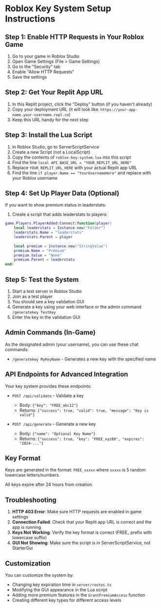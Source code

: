 # Roblox Key System Setup Instructions

## Step 1: Enable HTTP Requests in Your Roblox Game

1. Go to your game in Roblox Studio
2. Open Game Settings (File > Game Settings)
3. Go to the "Security" tab
4. Enable "Allow HTTP Requests"
5. Save the settings

## Step 2: Get Your Replit App URL

1. In this Replit project, click the "Deploy" button (if you haven't already)
2. Copy your deployment URL (it will look like: `https://your-app-name.your-username.repl.co`)
3. Keep this URL handy for the next step

## Step 3: Install the Lua Script

1. In Roblox Studio, go to ServerScriptService
2. Create a new Script (not a LocalScript)
3. Copy the contents of `roblox-key-system.lua` into this script
4. Find the line `local API_BASE_URL = "YOUR_REPLIT_URL_HERE"`
5. Replace `YOUR_REPLIT_URL_HERE` with your actual Replit app URL
6. Find the line `if player.Name == "YourUsernameHere"` and replace with your Roblox username

## Step 4: Set Up Player Data (Optional)

If you want to show premium status in leaderstats:

1. Create a script that adds leaderstats to players:

```lua
game.Players.PlayerAdded:Connect(function(player)
    local leaderstats = Instance.new("Folder")
    leaderstats.Name = "leaderstats"
    leaderstats.Parent = player
    
    local premium = Instance.new("StringValue")
    premium.Name = "Premium"
    premium.Value = "None"
    premium.Parent = leaderstats
end)
```

## Step 5: Test the System

1. Start a test server in Roblox Studio
2. Join as a test player
3. You should see a key validation GUI
4. Generate a key using your web interface or the admin command `/generatekey TestKey`
5. Enter the key in the validation GUI

## Admin Commands (In-Game)

As the designated admin (your username), you can use these chat commands:

- `/generatekey MyKeyName` - Generates a new key with the specified name

## API Endpoints for Advanced Integration

Your key system provides these endpoints:

- `POST /api/validate` - Validate a key
  - Body: `{"key": "FREE_abc12"}`
  - Returns: `{"success": true, "valid": true, "message": "Key is valid"}`

- `POST /api/generate` - Generate a new key
  - Body: `{"name": "Optional Key Name"}`
  - Returns: `{"success": true, "key": "FREE_xyz89", "expires": "2024-..."}`

## Key Format

Keys are generated in the format: `FREE_xxxxx` where `xxxxx` is 5 random lowercase letters/numbers.

All keys expire after 24 hours from creation.

## Troubleshooting

1. **HTTP 403 Error**: Make sure HTTP requests are enabled in game settings
2. **Connection Failed**: Check that your Replit app URL is correct and the app is running
3. **Keys Not Working**: Verify the key format is correct (FREE_ prefix with lowercase suffix)
4. **GUI Not Showing**: Make sure the script is in ServerScriptService, not StarterGui

## Customization

You can customize the system by:

- Changing key expiration time in `server/routes.ts`
- Modifying the GUI appearance in the Lua script
- Adding more premium features in the `GrantPremiumAccess` function
- Creating different key types for different access levels